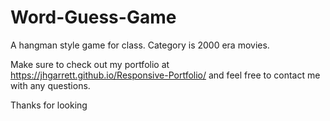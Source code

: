 # Word-Guess-Game
A hangman style game for class. Category is 2000 era movies. 

Make sure to check out my portfolio at https://jhgarrett.github.io/Responsive-Portfolio/ and feel free to contact me with any questions. 

Thanks for looking
